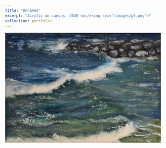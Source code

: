 ```yaml
---
title: "Unnamed"
excerpt: "Acrylic on canvas, 2020 <br/><img src='/images/p7.png'>"
collection: portfolio
---
```


![p7](/images/p7.jpg)
